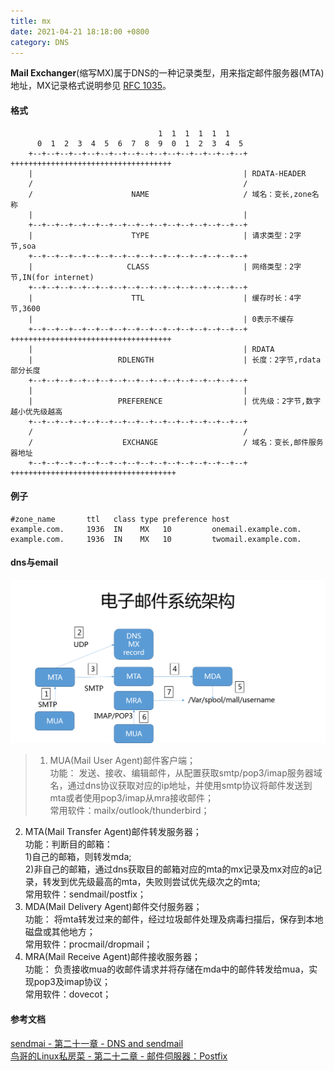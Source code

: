 ```yaml
---
title: mx
date: 2021-04-21 18:18:00 +0800
category: DNS
---
```


**Mail Exchanger**(缩写MX)属于DNS的一种记录类型，用来指定邮件服务器(MTA)地址，MX记录格式说明参见 [RFC 1035](https://www.ietf.org/rfc/rfc1035.txt)。

#### 格式

```
                                 1  1  1  1  1  1 
      0  1  2  3  4  5  6  7  8  9  0  1  2  3  4  5 
    +--+--+--+--+--+--+--+--+--+--+--+--+--+--+--+--+ ++++++++++++++++++++++++++++++++++++
    |                                               | RDATA-HEADER
    /                                               / 
    /                      NAME                     / 域名：变长,zone名称
    |                                               | 
    +--+--+--+--+--+--+--+--+--+--+--+--+--+--+--+--+ 
    |                      TYPE                     | 请求类型：2字节,soa
    +--+--+--+--+--+--+--+--+--+--+--+--+--+--+--+--+ 
    |                     CLASS                     | 网络类型：2字节,IN(for internet)
    +--+--+--+--+--+--+--+--+--+--+--+--+--+--+--+--+ 
    |                      TTL                      | 缓存时长：4字节,3600
    |                                               | 0表示不缓存
    +--+--+--+--+--+--+--+--+--+--+--+--+--+--+--+--+ ++++++++++++++++++++++++++++++++++++
    |                                               | RDATA
    |                   RDLENGTH                    | 长度：2字节,rdata部分长度
    +--+--+--+--+--+--+--+--+--+--+--+--+--+--+--+--+ 
    |                                               | 
    |                   PREFERENCE                  | 优先级：2字节,数字越小优先级越高
    +--+--+--+--+--+--+--+--+--+--+--+--+--+--+--+--+ 
    /                                               / 
    /                    EXCHANGE                   / 域名：变长,邮件服务器地址
    +--+--+--+--+--+--+--+--+--+--+--+--+--+--+--+--+ +++++++++++++++++++++++++++++++++++++
```

#### 例子

```
#zone_name       ttl   class type preference host 
example.com.     1936  IN    MX   10         onemail.example.com.
example.com.     1936  IN    MX   10         twomail.example.com.
```

#### dns与email
![dns_mx.png](/assets/images/dns/dns_mx.png)<br/>
>1. MUA(Mail User Agent)邮件客户端；<br/>
    功能：   发送、接收、编辑邮件，从配置获取smtp/pop3/imap服务器域名，通过dns协议获取对应的ip地址，并使用smtp协议将邮件发送到mta或者使用pop3/imap从mra接收邮件；<br/>
    常用软件：mailx/outlook/thunderbird；
2. MTA(Mail Transfer Agent)邮件转发服务器；<br/>
   功能：判断目的邮箱：<br/>
        1)自己的邮箱，则转发mda;<br/>
        2)非自己的邮箱，通过dns获取目的邮箱对应的mta的mx记录及mx对应的a记录，转发到优先级最高的mta，失败则尝试优先级次之的mta;<br/>
   常用软件：sendmail/postfix；
3. MDA(Mail Delivery Agent)邮件交付服务器；<br/>
   功能：    将mta转发过来的邮件，经过垃圾邮件处理及病毒扫描后，保存到本地磁盘或其他地方；<br/>
   常用软件：procmail/dropmail；<br/>
4. MRA(Mail Receive Agent)邮件接收服务器；<br/>
   功能：    负责接收mua的收邮件请求并将存储在mda中的邮件转发给mua，实现pop3及imap协议；<br/>
   常用软件：dovecot；

#### 参考文档
[sendmai - 第二十一章 - DNS and sendmail](https://docstore.mik.ua/orelly/networking/sendmail/ch21_01.htm)<br/>
[鸟哥的Linux私房菜 - 第二十二章 - 邮件伺服器：Postfix](https://docstore.mik.ua/orelly/networking/sendmail/ch21_01.htm)